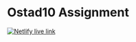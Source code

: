 # Ostad10 Assignment

[![Netlify live link](https://ostad10.netlify.app/)](https://ostad10.netlify.app/)
